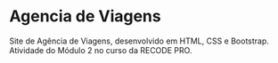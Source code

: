 # Agencia de Viagens
Site de Agência de Viagens, desenvolvido em HTML, CSS e Bootstrap. Atividade do Módulo 2 no curso da RECODE PRO.
